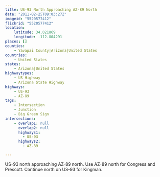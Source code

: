 ```yaml
---
title: US-93 North Approaching AZ-89 North
date: "2011-02-25T09:03:27Z"
imageid: "5520577412"
flickrid: "5520577412"
location:
    latitude: 34.021869
    longitude: -112.804291
places: []
counties:
    - Yavapai County|Arizona|United States
countries:
    - United States
states:
    - Arizona|United States
highwaytypes:
    - US Highway
    - Arizona State Highway
highways:
    - US-93
    - AZ-89
tags:
    - Intersection
    - Junction
    - Big Green Sign
intersections:
    - overlap1: null
      overlap2: null
      highways1:
        - US-93
      highways2:
        - AZ-89

---
```

US-93 north approaching AZ-89 north.  Use AZ-89 north for Congress and Prescott.  Continue north on US-93 for Kingman.